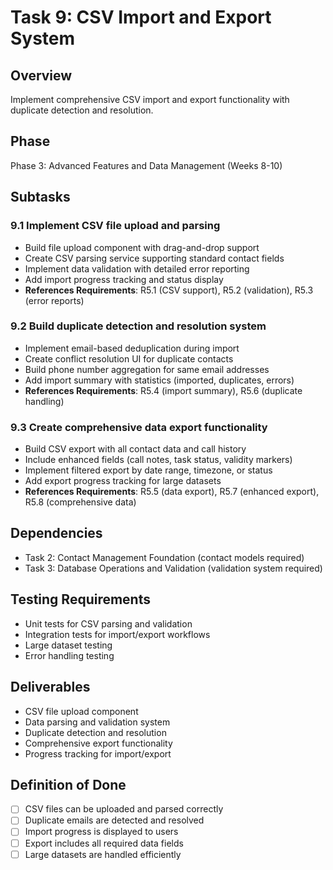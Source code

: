# Task 9: CSV Import and Export System

## Overview

Implement comprehensive CSV import and export functionality with duplicate detection and resolution.

## Phase

Phase 3: Advanced Features and Data Management (Weeks 8-10)

## Subtasks

### 9.1 Implement CSV file upload and parsing

- Build file upload component with drag-and-drop support
- Create CSV parsing service supporting standard contact fields
- Implement data validation with detailed error reporting
- Add import progress tracking and status display
- **References Requirements**: R5.1 (CSV support), R5.2 (validation), R5.3 (error reports)

### 9.2 Build duplicate detection and resolution system

- Implement email-based deduplication during import
- Create conflict resolution UI for duplicate contacts
- Build phone number aggregation for same email addresses
- Add import summary with statistics (imported, duplicates, errors)
- **References Requirements**: R5.4 (import summary), R5.6 (duplicate handling)

### 9.3 Create comprehensive data export functionality

- Build CSV export with all contact data and call history
- Include enhanced fields (call notes, task status, validity markers)
- Implement filtered export by date range, timezone, or status
- Add export progress tracking for large datasets
- **References Requirements**: R5.5 (data export), R5.7 (enhanced export), R5.8 (comprehensive data)

## Dependencies

- Task 2: Contact Management Foundation (contact models required)
- Task 3: Database Operations and Validation (validation system required)

## Testing Requirements

- Unit tests for CSV parsing and validation
- Integration tests for import/export workflows
- Large dataset testing
- Error handling testing

## Deliverables

- CSV file upload component
- Data parsing and validation system
- Duplicate detection and resolution
- Comprehensive export functionality
- Progress tracking for import/export

## Definition of Done

- [ ] CSV files can be uploaded and parsed correctly
- [ ] Duplicate emails are detected and resolved
- [ ] Import progress is displayed to users
- [ ] Export includes all required data fields
- [ ] Large datasets are handled efficiently
